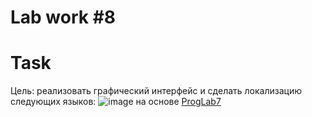 # Lab work #8

# Task

Цель: реализовать графический интерфейс и сделать локализацию следующих языков:
![image](https://github.com/BZ6/ProgLab8/assets/85627560/7c0d9d1a-5720-4bc3-8ccd-8baf865da05f) на основе [ProgLab7](https://github.com/BZ6/ProgLab7)

